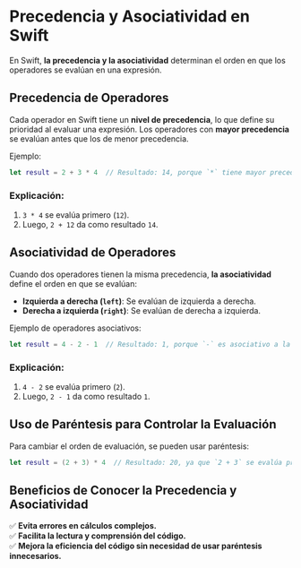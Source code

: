 # Precedencia y Asociatividad en Swift

En Swift, **la precedencia y la asociatividad** determinan el orden en que los operadores se evalúan en una expresión.

## Precedencia de Operadores
Cada operador en Swift tiene un **nivel de precedencia**, lo que define su prioridad al evaluar una expresión. Los operadores con **mayor precedencia** se evalúan antes que los de menor precedencia.

Ejemplo:
```swift
let result = 2 + 3 * 4  // Resultado: 14, porque `*` tiene mayor precedencia que `+`
```
### Explicación:
1. `3 * 4` se evalúa primero (`12`).
2. Luego, `2 + 12` da como resultado `14`.

## Asociatividad de Operadores
Cuando dos operadores tienen la misma precedencia, **la asociatividad** define el orden en que se evalúan:
- **Izquierda a derecha (`left`)**: Se evalúan de izquierda a derecha.
- **Derecha a izquierda (`right`)**: Se evalúan de derecha a izquierda.

Ejemplo de operadores asociativos:
```swift
let result = 4 - 2 - 1  // Resultado: 1, porque `-` es asociativo a la izquierda
```
### Explicación:
1. `4 - 2` se evalúa primero (`2`).
2. Luego, `2 - 1` da como resultado `1`.

## Uso de Paréntesis para Controlar la Evaluación
Para cambiar el orden de evaluación, se pueden usar paréntesis:
```swift
let result = (2 + 3) * 4  // Resultado: 20, ya que `2 + 3` se evalúa primero
```

## Beneficios de Conocer la Precedencia y Asociatividad
✅ **Evita errores en cálculos complejos.**  
✅ **Facilita la lectura y comprensión del código.**  
✅ **Mejora la eficiencia del código sin necesidad de usar paréntesis innecesarios.**


